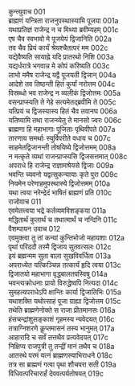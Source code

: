 कुन्त्युवाच	001  
ब्राह्मणं यन्त्रिता राजनुपस्थास्यामि पूजया	001a  
यथाप्रतिज्ञं राजेन्द्र न च मिथ्या ब्रवीम्यहम्	001c  
एष चैव स्वभावो मे पूजयेयं द्विजानिति	002a  
तव चैव प्रियं कार्यं श्रेयश्चैतत्परं मम	002c  
यद्येवैष्यति सायाह्ने यदि प्रातरथो निशि	003a  
यद्यर्धरात्रे भगवान्न मे कोपं करिष्यति	003c  
लाभो ममैष राजेन्द्र यद्वै पूजयती द्विजान्	004a  
आदेशे तव तिष्ठन्ती हितं कुर्यां नरोत्तम	004c  
विस्रब्धो भव राजेन्द्र न व्यलीकं द्विजोत्तमः	005a  
वसन्प्राप्स्यति ते गेहे सत्यमेतद्ब्रवीमि ते	005c  
यत्प्रियं च द्विजस्यास्य हितं चैव तवानघ	006a  
यतिष्यामि तथा राजन्व्येतु ते मानसो ज्वरः	006c  
ब्राह्मणा हि महाभागाः पूजिताः पृथिवीपते	007a  
तारणाय समर्थाः स्युर्विपरीते वधाय च	007c  
साहमेतद्विजानन्ती तोषयिष्ये द्विजोत्तमम्	008a  
न मत्कृते व्यथां राजन्प्राप्स्यसि द्विजसत्तमात्	008c  
अपराधे हि राजेन्द्र राज्ञामश्रेयसे द्विजाः	009a  
भवन्ति च्यवनो यद्वत्सुकन्यायाः कृते पुरा	009c  
नियमेन परेणाहमुपस्थास्ये द्विजोत्तमम्	010a  
यथा त्वया नरेन्द्रेदं भाषितं ब्राह्मणं प्रति	010c  
राजोवाच	011  
एवमेतत्त्वया भद्रे कर्तव्यमविशङ्कया	011a  
मद्धितार्थं कुलार्थं च तथात्मार्थं च नन्दिनि	011c  
वैशम्पायन उवाच	012  
एवमुक्त्वा तु तां कन्यां कुन्तिभोजो महायशाः	012a  
पृथां परिददौ तस्मै द्विजाय सुतवत्सलः	012c  
इयं ब्रह्मन्मम सुता बाला सुखविवर्धिता	013a  
अपराध्येत यत्किञ्चिन्न तत्कार्यं हृदि त्वया	013c  
द्विजातयो महाभागा वृद्धबालतपस्विषु	014a  
भवन्त्यक्रोधनाः प्रायो विरुद्धेष्वपि नित्यदा	014c  
सुमहत्यपराधेऽपि क्षान्तिः कार्या द्विजातिभिः	015a  
यथाशक्ति यथोत्साहं पूजा ग्राह्या द्विजोत्तम	015c  
तथेति ब्राह्मणेनोक्ते स राजा प्रीतमानसः	016a  
हंसचन्द्रांशुसङ्काशं गृहमस्य न्यवेदयत्	016c  
तत्राग्निशरणे कॢप्तमासनं तस्य भानुमत्	017a  
आहारादि च सर्वं तत्तथैव प्रत्यवेदयत्	017c  
निक्षिप्य राजपुत्री तु तन्द्रीं मानं तथैव च	018a  
आतस्थे परमं यत्नं ब्राह्मणस्याभिराधने	018c  
तत्र सा ब्राह्मणं गत्वा पृथा शौचपरा सती	019a  
विधिवत्परिचारार्हं देववत्पर्यतोषयत्	019c  
